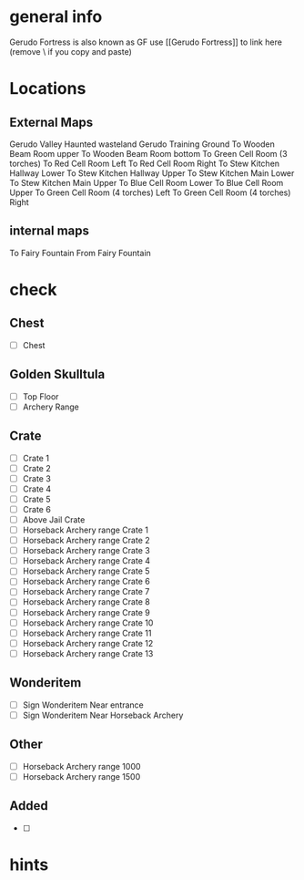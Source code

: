 # general info 
Gerudo Fortress is also known as GF use \[\[Gerudo Fortress]] to link here (remove \\ if you copy and paste)
# Locations
## External Maps
Gerudo Valley
Haunted wasteland
Gerudo Training Ground
To Wooden Beam Room upper
To Wooden Beam Room bottom
To Green Cell Room (3 torches)
To Red Cell Room Left
To Red Cell Room Right
To Stew Kitchen Hallway Lower
To Stew Kitchen Hallway Upper
To Stew Kitchen Main Lower
To Stew Kitchen Main Upper
To Blue Cell Room Lower
To Blue Cell Room Upper
To Green Cell Room (4 torches) Left
To Green Cell Room (4 torches) Right
## internal maps
To Fairy Fountain
From Fairy Fountain
# check
## Chest
- [ ] Chest
## Golden Skulltula
- [ ] Top Floor
- [ ] Archery Range
## Crate
- [ ] Crate 1
- [ ] Crate 2
- [ ] Crate 3
- [ ] Crate 4
- [ ] Crate 5
- [ ] Crate 6
- [ ] Above Jail Crate
- [ ] Horseback Archery range Crate 1
- [ ] Horseback Archery range Crate 2
- [ ] Horseback Archery range Crate 3
- [ ] Horseback Archery range Crate 4
- [ ] Horseback Archery range Crate 5
- [ ] Horseback Archery range Crate 6
- [ ] Horseback Archery range Crate 7
- [ ] Horseback Archery range Crate 8
- [ ] Horseback Archery range Crate 9
- [ ] Horseback Archery range Crate 10
- [ ] Horseback Archery range Crate 11
- [ ] Horseback Archery range Crate 12
- [ ] Horseback Archery range Crate 13
## Wonderitem
- [ ] Sign Wonderitem Near entrance
- [ ] Sign Wonderitem Near Horseback Archery
## Other
- [ ] Horseback Archery range 1000
- [ ] Horseback Archery range 1500
## Added
- [ ] 
# hints
